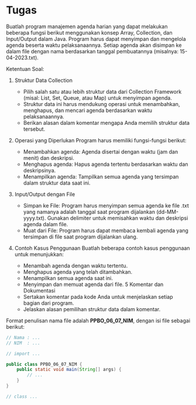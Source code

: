 # Tugas
Buatlah program manajemen agenda harian yang dapat melakukan beberapa fungsi berikut menggunakan konsep Array, Collection, dan Input/Output dalam Java. Program harus dapat menyimpan dan mengelola agenda beserta waktu pelaksanaannya. Setiap agenda akan disimpan ke dalam file dengan nama berdasarkan tanggal pembuatannya (misalnya: 15-04-2023.txt).

Ketentuan Soal:

1.  Struktur Data Collection
    - Pilih salah satu atau lebih struktur data dari Collection Framework (misal: List, Set, Queue, atau Map) untuk menyimpan agenda.
    - Struktur data ini harus mendukung operasi untuk menambahkan, menghapus, dan mencari agenda berdasarkan waktu pelaksanaannya.
    - Berikan alasan dalam komentar mengapa Anda memilih struktur data tersebut.

2.  Operasi yang Diperlukan
Program harus memiliki fungsi-fungsi berikut:
    - Menambahkan agenda: Agenda disertai dengan waktu (jam dan menit) dan deskripsi.
    - Menghapus agenda: Hapus agenda tertentu berdasarkan waktu dan deskripsinya.
    - Menampilkan agenda: Tampilkan semua agenda yang tersimpan dalam struktur data saat ini.

3. Input/Output dengan File
    -  Simpan ke File: Program harus menyimpan semua agenda ke file .txt yang namanya adalah tanggal saat program dijalankan (dd-MM-yyyy.txt). Gunakan delimiter untuk memisahkan waktu dan deskripsi agenda dalam file.
    -  Muat dari File: Program harus dapat membaca kembali agenda yang tersimpan di file saat program dijalankan ulang.
4. Contoh Kasus Penggunaan
Buatlah beberapa contoh kasus penggunaan untuk menunjukkan:
    -  Menambah agenda dengan waktu tertentu.
    - Menghapus agenda yang telah ditambahkan.
    - Menampilkan semua agenda saat ini.
    - Menyimpan dan memuat agenda dari file.
5 Komentar dan Dokumentasi
    - Sertakan komentar pada kode Anda untuk menjelaskan setiap bagian dari program.
    - Jelaskan alasan pemilihan struktur data dalam komentar.

Format penulisan nama file adalah **PPBO_06_07_NIM**, dengan isi file sebagai berikut:
```java
// Nama : ...
// NIM  : ...

// import ...

public class PPBO_06_07_NIM {
    public static void main(String[] args) {
        // ...
    }
}

// class ...
